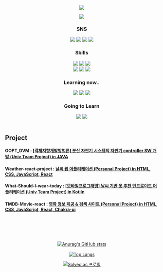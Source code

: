 
<div align="center">
<img src="https://capsule-render.vercel.app/api?type=waving&color=gradient&height=300&section=header&text=981018&fontSize=90&theme=ayu-mirage" />
  
<a href="https://hits.seeyoufarm.com"><img src="https://hits.seeyoufarm.com/api/count/incr/badge.svg?url=https%3A%2F%2Fgithub.com%2Flunarmoon7&count_bg=%23728FCD&title_bg=%231B1B1B&icon=bilibili.svg&icon_color=%23E7E7E7&title=hits&edge_flat=false"/></a>

### SNS
<img src="https://img.shields.io/badge/49crehbgr@gmail.com-EA4335?style=flat-square&logo=Gmail&logoColor=white"/> <img src="https://img.shields.io/badge/Notion-000000?style=flat-square&logo=Notion&logoColor=white"/> <a href="https://www.instagram.com/geoulbaedalda/" target="_blank"><img src="https://img.shields.io/badge/Instagram-E4405F?style=flat-square&logo=Instagram&logoColor=white"/></a> <a href="https://velog.io/@49crehbgr" target="_blank"><img src="https://img.shields.io/badge/Velog-20C997?style=flat-square&logo=Velog&logoColor=white"/></a>

### Skills
<img src="https://img.shields.io/badge/HTML5-E34F26?style=for-the-badge&logo=HTML5&logoColor=white"/> <img src="https://img.shields.io/badge/CSS3-1572B6?style=for-the-badge&logo=CSS3&logoColor=white"/> <img src="https://img.shields.io/badge/JavaScript-F7DF1E?style=for-the-badge&logo=JavaScript&logoColor=black"/><br/>
  <img src="https://img.shields.io/badge/React-61DAFB?style=for-the-badge&logo=React&logoColor=white"/> <img src="https://img.shields.io/badge/Python-3776AB?style=for-the-badge&logo=Python&logoColor=white"/> <img src="https://img.shields.io/badge/Java-007396?style=for-the-badge&logo=Java&logoColor=white"/>
### Learning now..
<img src="https://img.shields.io/badge/Node.js-339933?style=for-the-badge&logo=Node.js&logoColor=white"/> <img src="https://img.shields.io/badge/Express-EA4335?style=for-the-badge&logo=Express&logoColor=white"/> <img src="https://img.shields.io/badge/Chakra UI-319795?style=for-the-badge&logo=Chakra UI&logoColor=white"/>

### Going to Learn
<img src="https://img.shields.io/badge/TypeScript-3178C6?style=for-the-badge&logo=TypeScript&logoColor=white"/>
<img src="https://img.shields.io/badge/Next.js-000000?style=for-the-badge&logo=Next.js&logoColor=white"/>
<br><br>
</div>

## Project
#### OOPT_DVM : [[객체지향개발방법론] 분산 자판기 시스템의 자판기 controller SW 개발 (Univ Team Project) in JAVA](https://github.com/lunarmoon7/OOPT_DVM)
#### Weather-react-project : [날씨 웹 어플리케이션 (Personal Project) in HTML, CSS, JavaScript, React](https://github.com/lunarmoon7/weather-react-project)
#### What-Should-I-wear-today : [[모바일프로그래밍] 날씨 기반 옷 추천 안드로이드 어플리케이션 (Univ Team Project) in Kotiln](https://github.com/lunarmoon7/What-Should-I-wear-today)
#### TMDB-Movie-react : [영화 정보 제공 & 검색 사이트 (Personal Project) in HTML, CSS, JavaScript, React, Chakra-ui](https://github.com/lunarmoon7/TMDB-movie-react)
<br><br>
---
<div align="center">
  
[![Anurag's GitHub stats](https://github-readme-stats.vercel.app/api?username=lunarmoon7&&count_private=true&show_icons=true&theme=ayu-mirage)](https://github.com/anuraghazra/github-readme-stats)
<br><br>
[![Top Langs](https://github-readme-stats.vercel.app/api/top-langs/?username=lunarmoon7&layout=compact)](https://github.com/anuraghazra/github-readme-stats)
  
[![Solved.ac
프로필](http://mazassumnida.wtf/api/v2/generate_badge?boj=pisik05)](https://solved.ac/pisik05)
</div>



<!--
**lunarmoon7/lunarmoon7** is a ✨ _special_ ✨ repository because its `README.md` (this file) appears on your GitHub profile.

Here are some ideas to get you started:

- 🔭 I’m currently working on ...
- 🌱 I’m currently learning ...
- 👯 I’m looking to collaborate on ...
- 🤔 I’m looking for help with ...
- 💬 Ask me about ...
- 📫 How to reach me: ...
- 😄 Pronouns: ...
- ⚡ Fun fact: ...
-->

